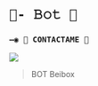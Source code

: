 # `🧿- 𝙱𝚘𝚝 🔮`

### `—◉ 👑 CONTACTAME 👑`
<a href="http://wa.me/51910925550" target="blank"><img src="https://img.shields.io/badge/BeiboxZapper-25D366?style=for-the-badge&logo=whatsapp&logoColor=white" /></a>
>  BOT Beibox
